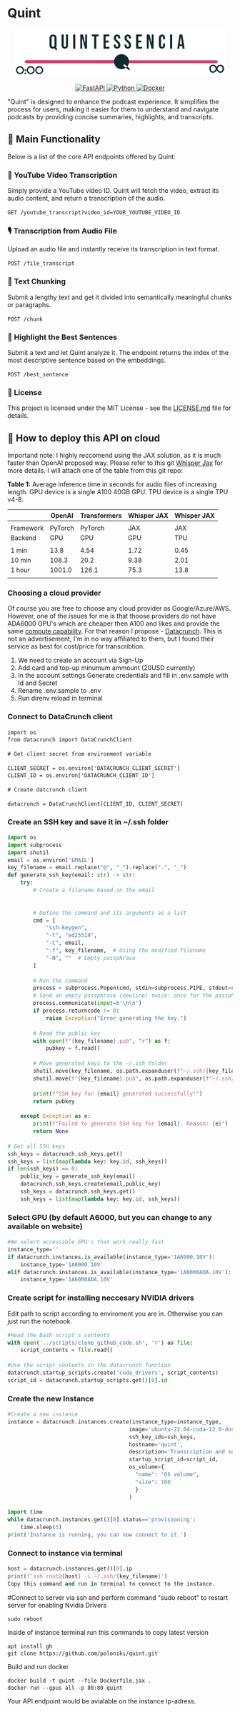 # Quint

<p align="center">
  <img src="frontend/logo.png" alt="Logo">
</p>

<p align="center">
  <a href="#">
    <img src="https://img.shields.io/badge/FastAPI-005571?style=for-the-badge&logo=fastapi" alt="FastAPI">
  </a>
  <a href="#">
    <img src="https://img.shields.io/badge/python-3670A0?style=for-the-badge&logo=python&logoColor=ffdd54" alt="Python">
  </a>
  <a href="#">
    <img src="https://img.shields.io/badge/docker-%230db7ed.svg?style=for-the-badge&logo=docker&logoColor=white" alt="Docker">
  </a>
</p>

"Quint" is designed to enhance the podcast experience. It simplifies the process for users, making it easier for them to understand and navigate podcasts by providing concise summaries, highlights, and transcripts.

## 🚀 Main Functionality

Below is a list of the core API endpoints offered by Quint:

### 🎥 YouTube Video Transcription

Simply provide a YouTube video ID. Quint will fetch the video, extract its audio content, and return a transcription of the audio.

`GET /youtube_transcript?video_id=YOUR_YOUTUBE_VIDEO_ID`

### 🎙️ Transcription from Audio File

Upload an audio file and instantly receive its transcription in text format.

`POST /file_transcript`

### 📜 Text Chunking

Submit a lengthy text and get it divided into semantically meaningful chunks or paragraphs.

`POST /chunk`

### 🌟 Highlight the Best Sentences

Submit a text and let Quint analyze it. The endpoint returns the index of the most descriptive sentence based on the embeddings.

`POST /best_sentence`

### 📖 License

This project is licensed under the MIT License - see the [LICENSE.md](LICENSE) file for details.

## 🛜 How to deploy this API on cloud

Importand note: I highly reccomend using the JAX solution, as it is much faster than OpenAI proposed way. Please refer to this git [Whisper Jax](https://github.com/sanchit-gandhi/whisper-jax) for more details. I will attach one of the table from this git repo:

**Table 1:** Average inference time in seconds for audio files of increasing length. GPU device is a single A100 40GB GPU.
TPU device is a single TPU v4-8.

<div align="center">

|           | OpenAI  | Transformers | Whisper JAX | Whisper JAX |
| --------- | ------- | ------------ | ----------- | ----------- |
|           |         |              |             |             |
| Framework | PyTorch | PyTorch      | JAX         | JAX         |
| Backend   | GPU     | GPU          | GPU         | TPU         |
|           |         |              |             |             |
| 1 min     | 13.8    | 4.54         | 1.72        | 0.45        |
| 10 min    | 108.3   | 20.2         | 9.38        | 2.01        |
| 1 hour    | 1001.0  | 126.1        | 75.3        | 13.8        |
|           |         |              |             |             |

</div>

### Choosing a cloud provider

Of course you are free to choose any cloud provider as Google/Azure/AWS. However, one of the issues for me is that thoose providers do not have ADA6000 GPU's which are cheaper then A100 and likes and provide the same [compute capability](https://developer.nvidia.com/cuda-gpus). For that reason I propose - [Datacrunch](https://datacrunch.io/). This is not an advertisement, I'm in no way affiliated to them, but I found their service as best for cost/price for transcribtion.

1. We need to create an account via Sign-Up
2. Add card and top-up minumum ammount (20USD currently)
3. In the account settings Generate credentials and fill in .env.sample with Id and Secret
4. Rename .env.sample to .env
5. Run direnv reload in terminal

### Connect to DataCrunch client

```
import os
from datacrunch import DataCrunchClient

# Get client secret from environment variable

CLIENT_SECRET = os.environ['DATACRUNCH_CLIENT_SECRET']
CLIENT_ID = os.environ['DATACRUNCH_CLIENT_ID']

# Create datcrunch client

datacrunch = DataCrunchClient(CLIENT_ID, CLIENT_SECRET)
```

### Create an SSH key and save it in ~/.ssh folder

```python
import os
import subprocess
import shutil
email = os.environ['EMAIL']
key_filename = email.replace("@", "_").replace(".", "_")
def generate_ssh_key(email: str) -> str:
    try:
        # Create a filename based on the email


        # Define the command and its arguments as a list
        cmd = [
            "ssh-keygen",
            "-t", "ed25519",
            "-C", email,
            "-f", key_filename,  # Using the modified filename
            "-N", ""  # Empty passphrase
        ]

        # Run the command
        process = subprocess.Popen(cmd, stdin=subprocess.PIPE, stdout=subprocess.PIPE, stderr=subprocess.PIPE)
        # Send an empty passphrase (newline) twice: once for the passphrase itself and once to confirm it
        process.communicate(input=b'\n\n')
        if process.returncode != 0:
            raise Exception("Error generating the key.")

        # Read the public key
        with open(f"{key_filename}.pub", "r") as f:
            pubkey = f.read()

        # Move generated keys to the ~/.ssh folder
        shutil.move(key_filename, os.path.expanduser(f"~/.ssh/{key_filename}"))
        shutil.move(f"{key_filename}.pub", os.path.expanduser(f"~/.ssh/{key_filename}.pub"))

        print(f"SSH key for {email} generated successfully!")
        return pubkey

    except Exception as e:
        print(f"Failed to generate SSH key for {email}. Reason: {e}")
        return None

# Get all SSH keys
ssh_keys = datacrunch.ssh_keys.get()
ssh_keys = list(map(lambda key: key.id, ssh_keys))
if len(ssh_keys) == 0:
    public_key = generate_ssh_key(email)
    datacrunch.ssh_keys.create(email,public_key)
    ssh_keys = datacrunch.ssh_keys.get()
    ssh_keys = list(map(lambda key: key.id, ssh_keys))

```

### Select GPU (by default A6000, but you can change to any available on website)

```python
#We select accessible GPU's that work really fast
instance_type=''
if datacrunch.instances.is_available(instance_type='1A6000.10V'):
    instance_type='1A6000.10V'
elif datacrunch.instances.is_available(instance_type='1A6000ADA.10V'):
    instance_type='1A6000ADA.10V'
```

### Create script for installing neccesary NVIDIA drivers

Edit path to script according to enviroment you are in. Otherwise you can just run the notebook.

```python
#Read the Bash script's contents
with open('../scripts/clone_github_code.sh', 'r') as file:
    script_contents = file.read()

#Use the script_contents in the datacrunch function
datacrunch.startup_scripts.create('cuda_drivers', script_contents)
script_id = datacrunch.startup_scripts.get()[0].id
```

### Create the new Instance

```python
#Create a new instance
instance = datacrunch.instances.create(instance_type=instance_type,
                                      image='ubuntu-22.04-cuda-12.0-docker',
                                      ssh_key_ids=ssh_keys,
                                      hostname='quint',
                                      description='Transcription and summarization API',
                                      startup_script_id=script_id,
                                      os_volume={
                                        "name": "OS volume",
                                        "size": 100
                                        }
                                      )

import time
while datacrunch.instances.get()[0].status=='provisioning':
    time.sleep(5)
print('Instance is running, you can now connect to it.')

```

### Connect to instance via terminal

```python
host = datacrunch.instances.get()[0].ip
print(f'ssh root@{host} -i ~/.ssh/{key_filename}')
Copy this command and run in terminal to connect to the instance.
```

#Connect to server via ssh and perform command "sudo reboot" to restart server for enabling Nvidia Drivers

```shell
sudo reboot
```

Inside of instance terminal run this commands to copy latest version

```shell
apt install gh
git clone https://github.com/poloniki/quint.git
```

Build and run docker

```shell
docker build -t quint --file Dockerfile.jax .
docker run --gpus all -p 80:80 quint
```

Your API endpoint would be avialable on the instance Ip-adress.
